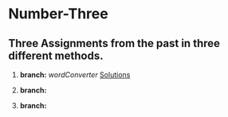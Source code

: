 # Number-Three

## Three Assignments from the past in three different methods.



1. **branch:** _wordConverter_ [Solutions](https://github.com/rubenSinzig/number-three/blob/wordConverter/index.js)

3. **branch:**

5. **branch:**
